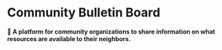 # Community Bulletin Board
**📌 A platform for community organizations to share information on what resources are available to their neighbors.**

